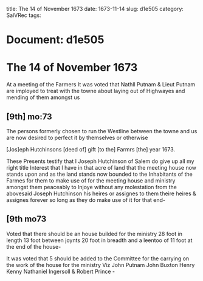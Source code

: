 title: The 14 of November 1673
date: 1673-11-14
slug: d1e505
category: SalVRec
tags: 




# Document: d1e505


# The 14 of November 1673

At a meeting of the Farmers It was voted that Nathll Putnam & Lieut Putnam are imployed to treat with the towne about laying out of Highwayes and mending of them amongst us

## [9th] mo:73 

The persons formerly chosen to run the Westline between the towne and us are now desired to perfect it by themselves or otherwise

[Jos]eph Hutchinsons [deed of] gift [to the] Farmrs [the] year 1673.

These Presents testify that I Joseph Hutchinson of Salem do give up all my right title Interest that I have in that acre of land that the meeting house now stands upon and as the land stands now bounded to the Inhabitants of the Farmes for them to make use of for the meeting house and ministry amongst them peaceably to Injoye without any molestation from the abovesaid Joseph Hutchinson his heires or assignes to them theire heires & assignes forever so long as they do make use of it for that end-

## [9th mo73 

Voted that there should be an house builded for the ministry 28 foot in length 13 foot between joynts 20 foot in breadth and a leentoo of 11 foot at the end of the house-

It was voted that 5 should be added to the Committee for the carrying on the work of the house for the ministry Viz John Putnam John Buxton Henry Kenny Nathaniel Ingersoll & Robert Prince - 
